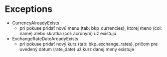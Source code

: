 # Exceptions

  * CurrencyAlreadyExists 
    * pri pokuse pridať novú menu (tab: bkp_currencies), ktorej meno (col: name) alebo skratka (col: acronym) už existujú
  * ExchangeRateDateAreadyExists
    * pri pokuse pridať nový kurz (tab: bkp_exchange_rates), pričom pre uvedený dátum (rate_date) už kurz danej meny existuje
